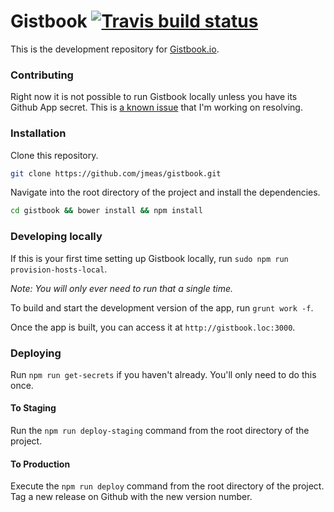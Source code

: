# Gistbook [![Travis build status](http://img.shields.io/travis/jmeas/gistbook.svg?style=flat)](https://travis-ci.org/jmeas/gistbook)

This is the development repository for [Gistbook.io](https://gistbook.io/).

### Contributing

Right now it is not possible to run Gistbook locally unless you have its Github App secret. This is
[a known issue](https://github.com/jmeas/gistbook/issues/169) that I'm working on resolving.

### Installation

Clone this repository.

```sh
git clone https://github.com/jmeas/gistbook.git
```

Navigate into the root directory of the project and install the dependencies.

```sh
cd gistbook && bower install && npm install
```

### Developing locally

If this is your first time setting up Gistbook locally, run `sudo npm run provision-hosts-local`.

*Note: You will only ever need to run that a single time.*

To build and start the development version of the app, run `grunt work -f`.

Once the app is built, you can access it at `http://gistbook.loc:3000`.

### Deploying

Run `npm run get-secrets` if you haven't already. You'll only need to do this once.

#### To Staging

Run the `npm run deploy-staging` command from the root directory of the project.

#### To Production

Execute the `npm run deploy` command from the root directory of the project. Tag a new release
on Github with the new version number.
